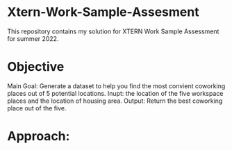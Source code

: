 # Xtern-Work-Sample-Assesment
This repository contains my solution for XTERN Work Sample Assessment for summer 2022.

# Objective
Main Goal: Generate a dataset to help you find the most convient coworking places out of 5 potential locations.
Inupt: the location of the five workspace places and the location of housing area.
Output: Return the best coworking place out of the five.

# Approach:
